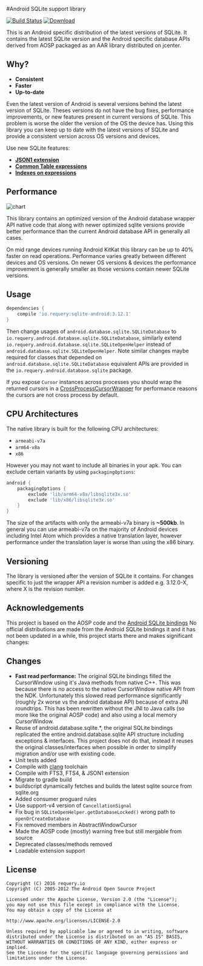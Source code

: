 #Android SQLite support library

[![Build Status](https://travis-ci.org/requery/sqlite-android.svg?branch=master)](https://travis-ci.org/requery/sqlite-android)
[ ![Download](https://api.bintray.com/packages/requery/requery/sqlite-android/images/download.svg) ](https://bintray.com/requery/requery/sqlite-android/_latestVersion)

This is an Android specific distribution of the latest versions of SQLite. It contains the latest
SQLite version and the Android specific database APIs derived from AOSP packaged as an AAR
library distributed on jcenter.

Why?
----

- **Consistent**
- **Faster**
- **Up-to-date**

Even the latest version of Android is several versions behind the latest version of SQLite.
Theses versions do not have the bug fixes, performance improvements, or new features present in
current versions of SQLite. This problem is worse the older the version of the OS the device has.
Using this library you can keep up to date with the latest versions of SQLite and provide a
consistent version across OS versions and devices.

Use new SQLite features:

- **[JSON1 extension](https://www.sqlite.org/json1.html)**
- **[Common Table expressions](https://www.sqlite.org/lang_with.html)**
- **[Indexes on expressions](https://www.sqlite.org/expridx.html)**

Performance
-----------

![chart](http://requery.github.io/sqlite-android/performance.png)

This library contains an optimized version of the Android database wrapper API native code that
along with newer optimized sqlite versions provide better performance than the current Android
database API in generally all cases.

On mid range devices running Android KitKat this library can be up to 40% faster on read operations.
Performance varies greatly between different devices and OS versions. On newer OS versions &
devices the performance improvement is generally smaller as those versions contain newer SQLite
versions.

Usage
-----

```gradle
dependencies {
    compile 'io.requery:sqlite-android:3.12.1'
}
```
Then change usages of `android.database.sqlite.SQLiteDatabase` to
`io.requery.android.database.sqlite.SQLiteDatabase`, similarly extend
`io.requery.android.database.sqlite.SQLiteOpenHelper` instead of
`android.database.sqlite.SQLiteOpenHelper`. Note similar changes maybe required for classes that
depended on `android.database.sqlite.SQLiteDatabase` equivalent APIs are provided in the
`io.requery.android.database.sqlite` package.

If you expose `Cursor` instances across processes you should wrap the returned cursors in a
[CrossProcessCursorWrapper](http://developer.android.com/reference/android/database/CrossProcessCursorWrapper.html)
for performance reasons the cursors are not cross process by default.

CPU Architectures
-----------------

The native library is built for the following CPU architectures:

- `armeabi-v7a`
- `arm64-v8a`
- `x86`

However you may not want to include all binaries in your apk. You can exclude certain variants by
using `packagingOptions`:

```gradle
android {
    packagingOptions {
        exclude 'lib/arm64-v8a/libsqlite3x.so'
        exclude 'lib/x86/libsqlite3x.so'
    }
}
```

The size of the artifacts with only the armeabi-v7a binary is **~500kb**. In general you can use
armeabi-v7a on the majority of Android devices including Intel Atom which provides a native
translation layer, however performance under the translation layer is worse than using the x86
binary.

Versioning
----------

The library is versioned after the version of SQLite it contains. For changes specific to just the
wrapper API a revision number is added e.g. 3.12.0-X, where X is the revision number.

Acknowledgements
----------------
This project is based on the AOSP code and the [Android SQLite bindings](https://www.sqlite.org/android/doc/trunk/www/index.wiki)
No official distributions are made from the Android SQLite bindings it and it has not been updated
in a while, this project starts there and makes significant changes:

Changes
-------

- **Fast read performance:** The original SQLite bindings filled the CursorWindow using it's
  Java methods from native C++. This was because there is no access to the native CursorWindow
  native API from the NDK. Unfortunately this slowed read performance significantly (roughly 2x
  worse vs the android database API) because of extra JNI roundtrips. This has been rewritten
  without the JNI to Java calls (so more like the original AOSP code) and also using a local memory
  CursorWindow.
- Reuse of android.database.sqlite.*, the original SQLite bindings replicated the entire
  android.database.sqlite API structure including exceptions & interfaces. This project does not
  do that, instead it reuses the original classes/interfaces when possible in order to simplify
  migration and/or use with existing code.
- Unit tests added
- Compile with [clang](http://clang.llvm.org/) toolchain
- Compile with FTS3, FTS4, & JSON1 extension
- Migrate to gradle build
- buildscript dynamically fetches and builds the latest sqlite source from sqlite.org
- Added consumer proguard rules
- Use support-v4 version of `CancellationSignal`
- Fix bug in `SQLiteOpenHelper.getDatabaseLocked()` wrong path to `openOrCreateDatabase`
- Fix removed members in AbstractWindowCursor
- Made the AOSP code (mostly) warning free but still mergable from source
- Deprecated classes/methods removed
- Loadable extension support

License
-------

    Copyright (C) 2016 requery.io
    Copyright (C) 2005-2012 The Android Open Source Project

    Licensed under the Apache License, Version 2.0 (the "License");
    you may not use this file except in compliance with the License.
    You may obtain a copy of the License at

    http://www.apache.org/licenses/LICENSE-2.0

    Unless required by applicable law or agreed to in writing, software
    distributed under the License is distributed on an "AS IS" BASIS,
    WITHOUT WARRANTIES OR CONDITIONS OF ANY KIND, either express or implied.
    See the License for the specific language governing permissions and
    limitations under the License.
